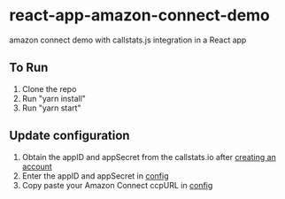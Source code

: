 # react-app-amazon-connect-demo
amazon connect demo with callstats.js integration in a React app

To Run
------

1. Clone the repo
2. Run "yarn install"
3. Run "yarn start"

Update configuration
------------------------
1. Obtain the appID and appSecret from the callstats.io after [creating an account](https://dashboard.callstats.io/register)  
2. Enter the appID and appSecret in [config](src/connect/config.js)
3. Copy paste your Amazon Connect ccpURL in [config](src/connect/config.js)
